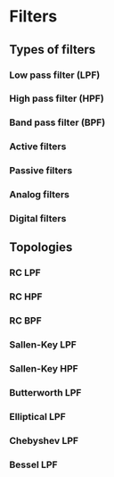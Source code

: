 # Filters

## Types of filters

### Low pass filter (LPF)

### High pass filter (HPF)

### Band pass filter (BPF)

### Active filters

### Passive filters

### Analog filters

### Digital filters

## Topologies

### RC LPF

### RC HPF

### RC BPF

### Sallen-Key LPF

### Sallen-Key HPF

### Butterworth LPF

### Elliptical LPF

### Chebyshev LPF

### Bessel LPF

